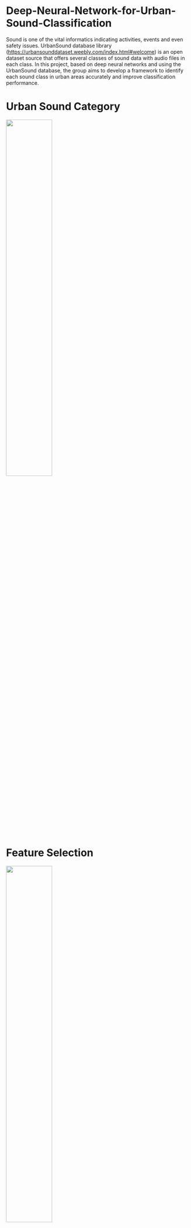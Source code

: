 # Deep-Neural-Network-for-Urban-Sound-Classification
Sound is one of the vital informatics indicating activities, events and even safety issues. UrbanSound database library (https://urbansounddataset.weebly.com/index.html#welcome) is an open dataset source that offers several classes of sound data with audio files in each class. In this project, based on deep neural networks and using the UrbanSound database, the group aims to develop a framework to identify each sound class in urban areas accurately and improve classification performance. 

# Urban Sound Category
<img src="https://raw.githubusercontent.com/wbz596/img/master/Picture1.png?token=ALIMGIGS2HME327X4COEITC7IGUXY" width="50%" height="50%">

# Feature Selection
<img src="https://raw.githubusercontent.com/wbz596/img/master/Picture2.png?token=ALIMGICXZHJJ4SNKWVNWEKC7IGU2U" width="50%" height="50%">
<img src="https://raw.githubusercontent.com/wbz596/img/master/Picture3.png?token=ALIMGIBYIRLS4XDMKOVK7JK7IGUIS" width="50%" height="50%">

# Methods
1. Our idea is to apply multilayer neural network using Tensorflow in Python to classify each sound clip into a different category. 

2. To determine configuration parameters required by neural network model, such as the number of hidden layers, the number of hidden units in each layer, learning rate and training epochs, we do perform multiple runs and guide our hyperparameters search according to the performance of F measure.

3. Experiments show that two layers neural network with 60 hidden units in each layer works well for the 4 main classes of urban sound. For the 8 sub-classes, we use two layers neural network with 100 hidden units in each layer. 10000 training epochs and 0.01 learning rate can guarantee that a good convergence is reached within acceptable time. For non-linearity, we used tanh in the first hidden layer and sigmoid function in the second layer.
# Experiment
1. We used batch gradient descent optimizer, which means weight vectors are updated once after taking all samples into account. 

2. To do multiple runs, we randomly selected around 70% of the whole dataset as our training data for each run. The cost curve can be calculated for each ru
3.Confusion matrix is calculated to describe the performance of the classifier on a set of test data for which the true values are known. We normalize the confusion matrix so that it contains only numbers between 0 and 1. The diagonal elements of the normalized confusion matrix represent the number of points for which the predicted label is equal to the true label, while off-diagonal elements are those that are mislabeled by the classifier.
